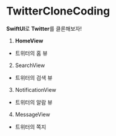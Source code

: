 # TwitterCloneCoding
**SwiftUI**로 **Twitter**를 클론해보자!

1. **HomeView**
 - 트위터의 홈 뷰





2. SearchView
 - 트위터의 검색 뷰





3. NotificationView
 - 트위터의 알람 뷰

 
 
 
 
4. MessageView
 - 트위터의 쪽지
 
 

